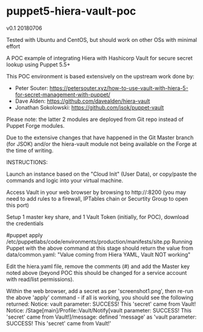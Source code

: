 # puppet5-hiera-vault-poc

v0.1 20180706

Tested with Ubuntu and CentOS, but should work on other OSs with minimal effort

A POC example of integrating Hiera with Hashicorp Vault for secure secret lookup using Puppet 5.5+

This POC environment is based extensively on the upstream work done by:
 - Peter Souter: https://petersouter.xyz/how-to-use-vault-with-hiera-5-for-secret-management-with-puppet/
 - Dave Alden: https://github.com/davealden/hiera-vault
 - Jonathan Sokolowski: https://github.com/jsok/puppet-vault

Please note: the latter 2 modules are deployed from Git repo instead of Puppet Forge modules.

Due to the extensive changes that have happened in the Git Master branch (for JSOK) and/or the hiera-vault module not being available on the Forge at the time of writing.

INSTRUCTIONS:

Launch an instance based on the "Cloud Init" (User Data), or copy/paste the commands and logic into your virtual machine.

Access Vault in your web browser by browsing to http://<your machine>:8200 (you may need to add rules to a firewall, IPTables chain or Securtity Group to open this port)

Setup 1 master key share, and 1 Vault Token (initially, for POC), download the credentials

#puppet apply /etc/puppetlabs/code/environments/production/manifests/site.pp
Running Puppet with the above command at this stage should return the value from data/common.yaml:
"Value coming from Hiera YAML, Vault NOT working"

Edit the hiera.yaml file, remove the comments (#) and add the Master key noted above (beyond POC this should be changed for a service account with read/list permissions).

Within the web browser, add a secret as per 'screenshot1.png', then re-run the above 'apply' command - if all is working, you should see the following returned:
 Notice: vault parameter: SUCCESS! This 'secret' came from Vault!
 Notice: /Stage[main]/Profile::Vault/Notify[vault parameter: SUCCESS! This 'secret' came from Vault!]/message: defined 'message' as 'vault parameter: SUCCESS! This \'secret\' came from Vault!'

